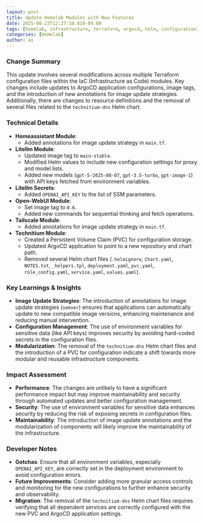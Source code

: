 ```yaml
--- 
layout: post 
title: Update Homelab Modules with New Features
date: 2025-08-23T12:27:10.810-04:00
tags: [homelab, infrastructure, terraform, argocd, helm, configuration]
categories: [Homelab]
author: ai
---
```

### Change Summary
This update involves several modifications across multiple Terraform configuration files within the IaC (Infrastructure as Code) modules. Key changes include updates to ArgoCD application configurations, image tags, and the introduction of new annotations for image update strategies. Additionally, there are changes to resource definitions and the removal of several files related to the `technitium-dns` Helm chart.

### Technical Details
- **Homeassistant Module**:
  - Added annotations for image update strategy in `main.tf`.
- **Litellm Module**:
  - Updated image tag to `main-stable`.
  - Modified Helm values to include new configuration settings for proxy and model lists.
  - Added new models (`gpt-5-2025-08-07`, `gpt-3.5-turbo`, `gpt-image-1`) with API keys fetched from environment variables.
- **Litellm Secrets**:
  - Added `OPENAI_API_KEY` to the list of SSM parameters.
- **Open-WebUI Module**:
  - Set image tag to `0.6`.
  - Added new commands for sequential thinking and fetch operations.
- **Tailscale Module**:
  - Added annotations for image update strategy in `main.tf`.
- **Technitium Module**:
  - Created a Persistent Volume Claim (PVC) for configuration storage.
  - Updated ArgoCD application to point to a new repository and chart path.
  - Removed several Helm chart files (`.helmignore`, `Chart.yaml`, `NOTES.txt`, `_helpers.tpl`, `deployment.yaml`, `pvc.yaml`, `role_config.yaml`, `service.yaml`, `values.yaml`).

### Key Learnings & Insights
- **Image Update Strategies**: The introduction of annotations for image update strategies (`semver`) ensures that applications can automatically update to new compatible image versions, enhancing maintenance and reducing manual intervention.
- **Configuration Management**: The use of environment variables for sensitive data (like API keys) improves security by avoiding hard-coded secrets in the configuration files.
- **Modularization**: The removal of the `technitium-dns` Helm chart files and the introduction of a PVC for configuration indicate a shift towards more modular and reusable infrastructure components.

### Impact Assessment
- **Performance**: The changes are unlikely to have a significant performance impact but may improve maintainability and security through automated updates and better configuration management.
- **Security**: The use of environment variables for sensitive data enhances security by reducing the risk of exposing secrets in configuration files.
- **Maintainability**: The introduction of image update annotations and the modularization of components will likely improve the maintainability of the infrastructure.

### Developer Notes
- **Gotchas**: Ensure that all environment variables, especially `OPENAI_API_KEY`, are correctly set in the deployment environment to avoid configuration errors.
- **Future Improvements**: Consider adding more granular access controls and monitoring for the new configurations to further enhance security and observability.
- **Migration**: The removal of the `technitium-dns` Helm chart files requires verifying that all dependent services are correctly configured with the new PVC and ArgoCD application settings.